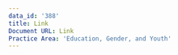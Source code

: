 ```yaml
---
data_id: '388'
title: Link
Document URL: Link
Practice Area: 'Education, Gender, and Youth'
---
```

